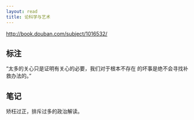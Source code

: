 ```yaml
---
layout: read
title: 论科学与艺术
---
```


<http://book.douban.com/subject/1016532/>

## 标注

“太多的关心只是证明有关心的必要，我们对于根本不存在
的坏事是绝不会寻找补救办法的。”

## 笔记

矫枉过正，排斥过多的政治解读。
